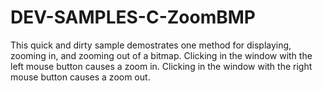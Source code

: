 # DEV-SAMPLES-C-ZoomBMP
This quick and dirty sample demostrates one method for displaying, zooming in, and zooming out of a bitmap. Clicking in the window with the left mouse button causes a zoom in. Clicking in the window with the right mouse button causes a zoom out.
